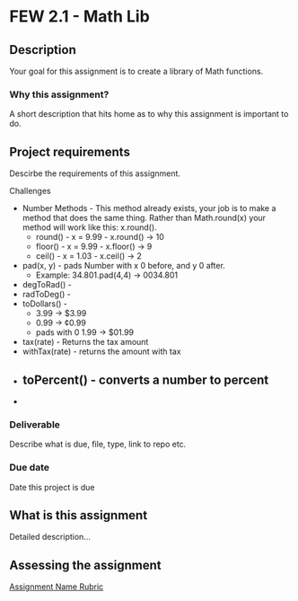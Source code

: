 # FEW 2.1 - Math Lib

## Description 

Your goal for this assignment is to create a library of Math functions. 

### Why this assignment?

A short description that hits home as to why this assignment is important to do. 

## Project requirements

Descirbe the requirements of this assignment.

Challenges 

- Number Methods - This method already exists, your job is to make a method that does the same thing. Rather than Math.round(x) your method will work like this: x.round(). 
  - round() - x = 9.99 - x.round() -> 10
  - floor() - x = 9.99 - x.floor() -> 9
  - ceil() - x = 1.03 - x.ceil() -> 2
- pad(x, y) - pads Number with x 0 before, and y 0 after. 
  - Example: 34.801.pad(4,4) -> 0034.801
- degToRad() - 
- radToDeg() - 
- toDollars() - 
  - 3.99 -> $3.99
  - 0.99 -> ¢0.99
  - pads with 0 1.99 -> $01.99
- tax(rate) - Returns the tax amount
- withTax(rate) - returns the amount with tax
- toPercent() - converts a number to percent
  - 
- 



### Deliverable

Describe what is due, file, type, link to repo etc. 

### Due date

Date this project is due

## What is this assignment 

Detailed description... 

## Assessing the assignment

[Assignment Name Rubric](./assignment-rubric.md)




